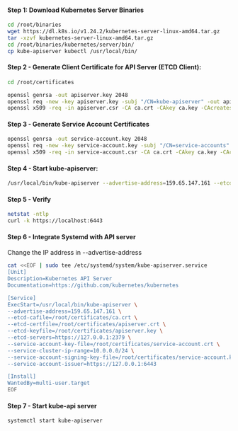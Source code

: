 
#### Step 1: Download Kubernetes Server Binaries
```sh
cd /root/binaries
wget https://dl.k8s.io/v1.24.2/kubernetes-server-linux-amd64.tar.gz
tar -xzvf kubernetes-server-linux-amd64.tar.gz
cd /root/binaries/kubernetes/server/bin/
cp kube-apiserver kubectl /usr/local/bin/
```

#### Step 2 - Generate Client Certificate for API Server (ETCD Client):
```sh
cd /root/certificates
```
```sh
openssl genrsa -out apiserver.key 2048
openssl req -new -key apiserver.key -subj "/CN=kube-apiserver" -out apiserver.csr
openssl x509 -req -in apiserver.csr -CA ca.crt -CAkey ca.key -CAcreateserial -out apiserver.crt -extensions v3_req  -days 1000
```

#### Step 3 - Generate Service Account Certificates
```sh
openssl genrsa -out service-account.key 2048
openssl req -new -key service-account.key -subj "/CN=service-accounts" -out service-account.csr
openssl x509 -req -in service-account.csr -CA ca.crt -CAkey ca.key -CAcreateserial  -out service-account.crt -days 100
```
#### Step 4 - Start kube-apiserver:
```sh
/usr/local/bin/kube-apiserver --advertise-address=159.65.147.161 --etcd-cafile=/root/certificates/ca.crt --etcd-certfile=/root/certificates/apiserver.crt --etcd-keyfile=/root/certificates/apiserver.key --service-cluster-ip-range 10.0.0.0/24 --service-account-issuer=https://127.0.0.1:6443 --service-account-key-file=/root/certificates/service-account.crt --service-account-signing-key-file=/root/certificates/service-account.key --etcd-servers=https://127.0.0.1:2379
```
#### Step 5 - Verify

```sh
netstat -ntlp
curl -k https://localhost:6443
```

#### Step 6 - Integrate Systemd with API server

Change the IP address in --advertise-address

```sh
cat <<EOF | sudo tee /etc/systemd/system/kube-apiserver.service
[Unit]
Description=Kubernetes API Server
Documentation=https://github.com/kubernetes/kubernetes

[Service]
ExecStart=/usr/local/bin/kube-apiserver \
--advertise-address=159.65.147.161 \
--etcd-cafile=/root/certificates/ca.crt \
--etcd-certfile=/root/certificates/apiserver.crt \
--etcd-keyfile=/root/certificates/apiserver.key \
--etcd-servers=https://127.0.0.1:2379 \
--service-account-key-file=/root/certificates/service-account.crt \
--service-cluster-ip-range=10.0.0.0/24 \
--service-account-signing-key-file=/root/certificates/service-account.key \
--service-account-issuer=https://127.0.0.1:6443 

[Install]
WantedBy=multi-user.target
EOF
```

#### Step 7 - Start kube-api server
```sh
systemctl start kube-apiserver
```
